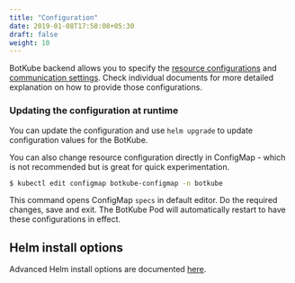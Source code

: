 ```yaml
---
title: "Configuration"
date: 2019-01-08T17:58:08+05:30
draft: false
weight: 10
---
```


BotKube backend allows you to specify the [resource configurations](/configuration/resource) and [communication settings](/configuration/communication). Check individual documents for more detailed explanation on how to provide those configurations.

### Updating the configuration at runtime

You can update the configuration and use `helm upgrade` to update configuration values for the BotKube.

You can also change resource configuration directly in ConfigMap - which is not recommended but is great for quick experimentation.

```bash
$ kubectl edit configmap botkube-configmap -n botkube
```
This command opens ConfigMap `specs` in default editor. Do the required changes, save and exit. The BotKube Pod will automatically restart to have these configurations in effect.

## Helm install options

Advanced Helm install options are documented [here](/configuration/helm-options).
